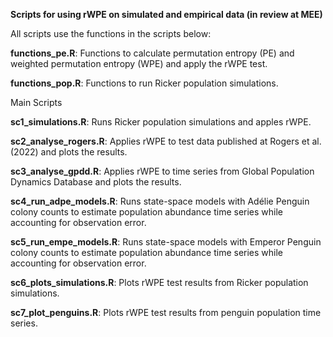 **Scripts for using rWPE on simulated and empirical data (in review at MEE)**

All scripts use the functions in the scripts below:

**functions_pe.R**: Functions to calculate permutation entropy (PE) and weighted permutation entropy (WPE) and apply the rWPE test.

**functions_pop.R**: Functions to run Ricker population simulations.

Main Scripts

**sc1_simulations.R**: Runs Ricker population simulations and apples rWPE.

**sc2_analyse_rogers.R**: Applies rWPE to test data published at Rogers et al. (2022) and plots the results.

**sc3_analyse_gpdd.R**: Applies rWPE to time series from Global Population Dynamics Database and plots the results.

**sc4_run_adpe_models.R**: Runs state-space models with Adélie Penguin colony counts to estimate population abundance time series while accounting for observation error.

**sc5_run_empe_models.R**: Runs state-space models with Emperor Penguin colony counts to estimate population abundance time series while accounting for observation error.

**sc6_plots_simulations.R**: Plots rWPE test results from Ricker population simulations.

**sc7_plot_penguins.R**: Plots rWPE test results from penguin population time series.
